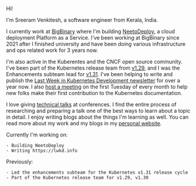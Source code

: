 Hi! 

I'm Sreeram Venkitesh, a software engineer from Kerala, India. 

I currently work at [BigBinary](https://bigbinary.com) where I'm building [NeetoDeploy](https://neetodeploy.com), a cloud deployment Platform as a Service. I've been working at BigBinary since 2021 after I finished university and have been doing various infrastructure and ops related work for 3 years now.

I'm also active in the Kuberentes and the CNCF open source community. I've been part of the Kubernetes release team from [v1.29](https://github.com/kubernetes/sig-release/blob/master/releases/release-1.29/release-team.md), and I was the Enhancements subteam lead for [v1.31](https://github.com/kubernetes/sig-release/blob/master/releases/release-1.31/release-team.md). I've been helping to write and publish the [Last Week in Kubernetes Development newsletter](https://lwkd.info) for over a year now.  I also [host a meeting](https://github.com/kubernetes/website/?tab=readme-ov-file#new-contributor-ambassadors) on the first Tuesday of every month to help new folks make their first contribution to the Kubernetes documentation. 

I love giving [technical talks](https://sreeram.xyz/talks) at conferences. I find the entire process of researching and preparing a talk one of the best ways to learn about a topic in detail. I enjoy writing blogs about the things I'm learning as well. You can read more about my work and my blogs in my [personal website](https://sreeram.xyz).

Currently I'm working on:
```
- Building NeetoDeploy
- Writing https://lwkd.info
```

Previously:
```
- Led the enhancements subteam for the Kubernetes v1.31 release cycle
- Part of the Kubernetes release team for v1.29, v1.30
```

<!-- <table>
  <tr>
    <td>
        <img align=top src="https://github-readme-stats.vercel.app/api?username=sreeram-venkitesh&show_icons=true&include_all_commits=true&title_color=fff&icon_color=79ff97&text_color=9f9f9f&bg_color=151515&langs_count=6" />
    </td>
    <td>
        <img src="https://github-readme-stats.vercel.app/api/wakatime?username=fillerInk&title_color=fff&icon_color=79ff97&text_color=9f9f9f&bg_color=151515&langs_count=6" />
    </td>
  </tr>
<!--     <tr>
        <td colspan="2">
        <img alt="Sreeram's Activity Graph" src="https://activity-graph.herokuapp.com/graph?username=sreeram-venkitesh&bg_color=1F222E&color=F8D866&line=79ff97&point=FFFFFF&hide_border=true" />
        </td>
    </tr> -->
</table>
<!-- <div align="center">
<a href="https://www.youtube.com/c/sreeramvenkitesh" target="_blank">
    <img alt="youtube subscribers" title="Subscribe to my YouTube channel" src="https://img.shields.io/youtube/channel/subscribers/UCVvudG1jPrVpkqKrINI_3Zw?color=%23E05D44&label=Subscribers&logo=youtube&style=for-the-badge&labelColor=CE4630"/></a> 
    
<!-- <a href="https://www.youtube.com/c/sreeramvenkitesh" target="_blank">
    <img alt="Total YouTube views" title="Total Views" src="https://img.shields.io/youtube/channel/views/UCVvudG1jPrVpkqKrINI_3Zw?color=%23E05D44&label=Total%20Views&logo=youtube&style=for-the-badge&labelColor=CE4630"/></a> 

<a href="https://twitter.com/fillerInk" target="_blank">
  <img alt="twitter" title="Twitter" src="https://img.shields.io/twitter/follow/fillerInk?color=blue&label=Twitter&logo=Twitter&style=for-the-badge"
</a>
</div> -->


